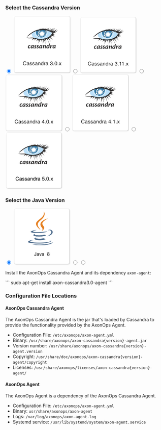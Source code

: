 
### Select the Cassandra Version

<label>
  <input type="radio" id="Cassandra30" name="casFamily" onChange="selectCas()" checked=true />
  <img src="/get_started/cas_3.png" class="skip-lightbox" width="180px">
</label>
<label>
  <input type="radio" id="Cassandra311" name="casFamily" onChange="selectCas()" />
  <img src="/get_started/cas_3_11.png" class="skip-lightbox" width="180px">
</label>
<label>
  <input type="radio" id="Cassandra40" name="casFamily" onChange="selectCas()" />
  <img src="/get_started/cas_4.png" class="skip-lightbox" width="180px">
</label>
<label>
  <input type="radio" id="Cassandra41" name="casFamily" onChange="selectCas()" />
  <img src="/get_started/cas_4_1.png" class="skip-lightbox" width="180px">
</label>
<label>
  <input type="radio" id="Cassandra50" name="casFamily" onChange="selectCas()" />
  <img src="/get_started/cas_5_0.png" class="skip-lightbox" width="180px">
</label>

### Select the Java Version

<label>
  <input type="radio" id="Java8" name="javaFamily" onChange="selectJava()" checked=true />
  <img id="Java8img" src="/get_started/Java_8.png" class="skip-lightbox" width="180px">
</label>
<label>
  <input type="radio" id="Java11" name="javaFamily" onChange="selectJava()" />
  <img id="Java11img" src="/get_started/Java_11.png" class="skip-lightbox" width="180px" style="display:none">
</label>
<label>
  <input type="radio" id="Java17" name="javaFamily" onChange="selectJava()" />
  <img id="Java17img" src="/get_started/Java_17.png" class="skip-lightbox" width="180px" style="display:none">
</label>

Install the AxonOps Cassandra Agent and its dependency `axon-agent`:

<!-- Debian -->
<div id="DebianCassandra30Java8Div" class="cas">
  ```
  sudo apt-get install axon-cassandra3.0-agent
  ```
</div>
<div id="DebianCassandra311Java8Div" class="cas" style="display:none">
  ```
  sudo apt-get install axon-cassandra3.11-agent
  ```
</div>
<div id="DebianCassandra40Java8Div" class="cas" style="display:none">
  ```
  sudo apt-get install axon-cassandra4.0-agent-jdk8
  ```
</div>
<div id="DebianCassandra40Java11Div" class="cas" style="display:none">
  ```
  sudo apt-get install axon-cassandra4.0-agent
  ```
</div>
<div id="DebianCassandra41Java8Div" class="cas" style="display:none">
  ```
  sudo apt-get install axon-cassandra4.1-agent-jdk8
  ```
</div>
<div id="DebianCassandra41Java11Div" class="cas" style="display:none">
  ```
  sudo apt-get install axon-cassandra4.1-agent
  ```
</div>
<div id="DebianCassandra50Java11Div" class="cas" style="display:none">
  ```
  sudo apt-get install axon-cassandra5.0-agent-jdk11
  ```
</div>
<div id="DebianCassandra50Java17Div" class="cas" style="display:none">
  ```
  sudo apt-get install axon-cassandra5.0-agent-jdk17
  ```
</div>
<!-- RedHat -->
<div id="RedHatCassandra30Java8Div" class="cas" style="display:none">
  ```
  sudo yum install axon-cassandra3.0-agent
  ```
</div>
<div id="RedHatCassandra311Java8Div" class="cas" style="display:none">
  ```
  sudo yum install axon-cassandra3.11-agent
  ```
</div>
<div id="RedHatCassandra40Java8Div" class="cas" style="display:none">
  ```
  sudo yum install axon-cassandra4.0-agent-jdk8
  ```
</div>
<div id="RedHatCassandra40Java11Div" class="cas" style="display:none">
  ```
  sudo yum install axon-cassandra4.0-agent
  ```
</div>
<div id="RedHatCassandra41Java8Div" class="cas" style="display:none">
  ```
  sudo yum install axon-cassandra4.1-agent-jdk8
  ```
</div>
<div id="RedHatCassandra41Java11Div" class="cas" style="display:none">
  ```
  sudo yum install axon-cassandra4.1-agent
  ```
</div>
<div id="RedHatCassandra50Java11Div" class="cas" style="display:none">
  ```
  sudo yum install axon-cassandra5.0-agent-jdk11
  ```
</div>
<div id="RedHatCassandra50Java17Div" class="cas" style="display:none">
  ```
  sudo yum install axon-cassandra5.0-agent-jdk17
  ```
</div>

### Configuration File Locations

#### AxonOps Cassandra Agent

The AxonOps Cassandra Agent is the jar that's loaded by Cassandra to provide the functionality
provided by the AxonOps Agent.

- Configuration File: `/etc/axonops/axon-agent.yml`
- Binary: `/usr/share/axonops/axon-cassandra{version}-agent.jar`
- Version number: `/usr/share/axonops/axon-cassandra{version}-agent.version`
- Copyright: `/usr/share/doc/axonops/axon-cassandra{version}-agent/copyright`
- Licenses: `/usr/share/axonops/licenses/axon-cassandra{version}-agent/`


#### AxonOps Agent

The AxonOps Agent is a dependency of the AxonOps Cassandra Agent.

- Configuration File: `/etc/axonops/axon-agent.yml`
- Binary: `usr/share/axonops/axon-agent`
- Logs: `/var/log/axonops/axon-agent.log`
- Systemd service: `/usr/lib/systemd/system/axon-agent.service`